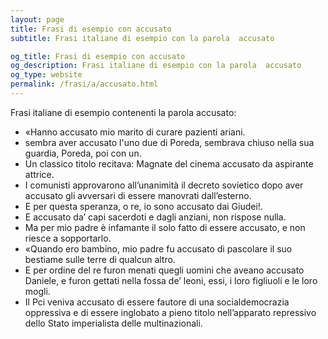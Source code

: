 ```yaml
---
layout: page
title: Frasi di esempio con accusato 
subtitle: Frasi italiane di esempio con la parola  accusato

og_title: Frasi di esempio con accusato 
og_description: Frasi italiane di esempio con la parola  accusato
og_type: website
permalink: /frasi/a/accusato.html
---
```


Frasi italiane di esempio contenenti la parola accusato:


- «Hanno accusato mio marito di curare pazienti ariani.
- sembra aver accusato l'uno due di Poreda, sembrava chiuso nella sua guardia, Poreda, poi con un.
- Un classico titolo recitava: Magnate del cinema accusato da aspirante attrice.
- I comunisti approvarono all’unanimità il decreto sovietico dopo aver accusato gli avversari di essere manovrati dall’esterno.
- E per questa speranza, o re, io sono accusato dai Giudei!.
- E accusato da’ capi sacerdoti e dagli anziani, non rispose nulla.
- Ma per mio padre è infamante il solo fatto di essere accusato, e non riesce a sopportarlo.
- «Quando ero bambino, mio padre fu accusato di pascolare il suo bestiame sulle terre di qualcun altro.
- E per ordine del re furon menati quegli uomini che aveano accusato Daniele, e furon gettati nella fossa de’ leoni, essi, i loro figliuoli e le loro mogli.
- Il Pci veniva accusato di essere fautore di una socialdemocrazia oppressiva e di essere inglobato a pieno titolo nell’apparato repressivo dello Stato imperialista delle multinazionali.
